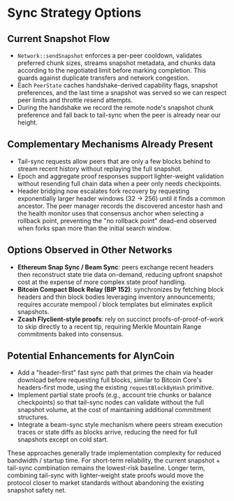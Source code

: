 # Sync Strategy Options

## Current Snapshot Flow
- `Network::sendSnapshot` enforces a per-peer cooldown, validates preferred chunk sizes, streams snapshot metadata, and chunks data according to the negotiated limit before marking completion. This guards against duplicate transfers and network congestion.
- Each `PeerState` caches handshake-derived capability flags, snapshot preferences, and the last time a snapshot was served so we can respect peer limits and throttle resend attempts.
- During the handshake we record the remote node's snapshot chunk preference and fall back to tail-sync when the peer is already near our height.

## Complementary Mechanisms Already Present
- Tail-sync requests allow peers that are only a few blocks behind to stream recent history without replaying the full snapshot.
- Epoch and aggregate proof responses support lighter-weight validation without resending full chain data when a peer only needs checkpoints.
- Header bridging now escalates fork recovery by requesting exponentially larger header windows (32 → 256) until it finds a
  common ancestor. The peer manager records the discovered ancestor hash and the health monitor uses that consensus anchor when
  selecting a rollback point, preventing the "no rollback point" dead-end observed when forks span more than the initial search window.

## Options Observed in Other Networks
- **Ethereum Snap Sync / Beam Sync**: peers exchange recent headers then reconstruct state trie data on-demand, reducing upfront snapshot cost at the expense of more complex state proof handling.
- **Bitcoin Compact Block Relay (BIP 152)**: synchronizes by fetching block headers and thin block bodies leveraging inventory announcements; requires accurate mempool / block templates but eliminates explicit snapshots.
- **Zcash Flyclient-style proofs**: rely on succinct proofs-of-proof-of-work to skip directly to a recent tip, requiring Merkle Mountain Range commitments baked into consensus.

## Potential Enhancements for AlynCoin
- Add a "header-first" fast sync path that primes the chain via header download before requesting full blocks, similar to Bitcoin Core's headers-first mode, using the existing `requestBlockByHash` primitive.
- Implement partial state proofs (e.g., account trie chunks or balance checkpoints) so that tail-sync nodes can validate without the full snapshot volume, at the cost of maintaining additional commitment structures.
- Integrate a beam-sync style mechanism where peers stream execution traces or state diffs as blocks arrive, reducing the need for full snapshots except on cold start.

These approaches generally trade implementation complexity for reduced bandwidth / startup time. For short-term reliability, the current snapshot + tail-sync combination remains the lowest-risk baseline. Longer term, combining tail-sync with lighter-weight state proofs would move the protocol closer to market standards without abandoning the existing snapshot safety net.

